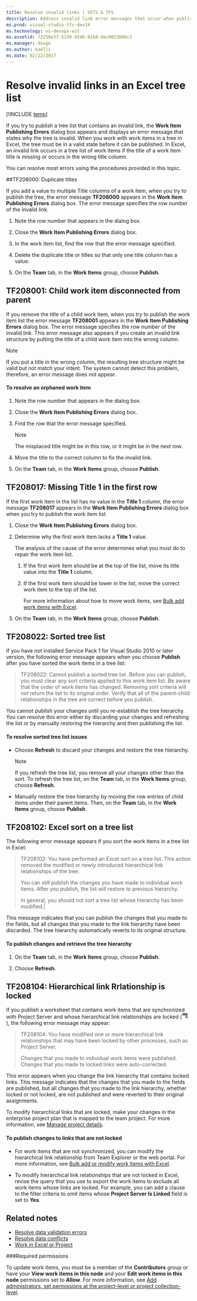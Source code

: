 ```yaml
---
title: Resolve invalid links | VSTS & TFS
description: Address invalid link error messages that occur when publishing an Excel tree list to VSTSor Team Foundation Server (TFS) 
ms.prod: visual-studio-tfs-dev14
ms.technology: vs-devops-wit
ms.assetid: f2250e37-5150-4546-81b8-4ec8023046c2
ms.manager: douge
ms.author: kaelli
ms.date: 02/22/2017  
---
```

# Resolve invalid links in an Excel tree list 

[!INCLUDE [temp](../../_shared/version-vsts-tfs-all-versions.md)]

If you try to publish a tree list that contains an invalid link, the **Work Item Publishing Errors** dialog box appears and displays an error message that states why the tree is invalid. When you work with work items in a tree in Excel, the tree must be in a valid state before it can be published. In Excel, an invalid link occurs in a tree list of work items if the title of a work item title is missing or occurs in the wrong title column.  
  
You can resolve most errors using the procedures provided in this topic.   
  
 

<a name="tf208000"></a> 
##TF208000: Duplicate titles  

If you add a value to multiple Title columns of a work item, when you try to publish the tree, the error message **TF208000** appears in the **Work Item Publishing Errors** dialog box. The error message specifies the row number of the invalid link.  
  
1.  Note the row number that appears in the dialog box.  
  
2.  Close the **Work Item Publishing Errors** dialog box.  
  
3.  In the work item list, find the row that the error message specified.  
  
4.  Delete the duplicate title or titles so that only one title column has a value.  
  
5.  On the **Team** tab, in the **Work Items** group, choose **Publish**.  
 
<a name="TF208001"></a> 
 
##  TF208001: Child work item disconnected from parent  

If you remove the title of a child work item, when you try to publish the work item list the error message **TF208001** appears in the **Work Item Publishing Errors** dialog box. The error message specifies the row number of the invalid link. This error message also appears if you create an invalid link structure by putting the title of a child work item into the wrong column.  
  
> [!NOTE]  
>  If you put a title in the wrong column, the resulting tree structure might be valid but not match your intent. The system cannot detect this problem, therefore, an error message does not appear.  
  
#### To resolve an orphaned work item  
  
1.  Note the row number that appears in the dialog box.  
  
2.  Close the **Work Item Publishing Errors** dialog box.  
  
3.  Find the row that the error message specified.  
  
    > [!NOTE]  
    >  The misplaced title might be in this row, or it might be in the next row.  
  
4.  Move the title to the correct column to fix the invalid link.  
  
5.  On the **Team** tab, in the **Work Items** group, choose **Publish**.  
  
<a name="tf208017"></a> 
##  TF208017: Missing Title 1 in the first row  

If the first work item in the list has no value in the **Title 1** column, the error message **TF208017** appears in the **Work Item Publishing Errors** dialog box when you try to publish the work item list.  
 
  
1.  Close the **Work Item Publishing Errors** dialog box.  
  
2.  Determine why the first work item lacks a **Title 1** value.  
  
     The analysis of the cause of the error determines what you must do to repair the work item list.  
  
    1.  If the first work item should be at the top of the list, move its title value into the **Title 1** column.  
  
    2.  If the first work item should be lower in the list, move the correct work item to the top of the list.  
  
         For more information about how to move work items, see [Bulk add work items with Excel](http://msdn.microsoft.com/en-us/67595fec-a872-43e3-b934-9dd1a766218c).  
  
3.  On the **Team** tab, in the **Work Items** group, choose **Publish**.  
  
<a name="tf208022"></a> 
##  TF208022: Sorted tree list  

If you have not installed Service Pack 1 for Visual Studio 2010 or later version, the following error message appears when you choose **Publish** after you have sorted the work items in a tree list:  
  
>TF208022: Cannot publish a sorted tree list. Before you can publish, you must clear any sort criteria applied to this work item list. Be aware that the order of work items has changed. Removing sort criteria will not return the list to its original order. Verify that all of the parent-child relationships in the tree are correct before you publish.   
  
You cannot publish your changes until you re-establish the tree hierarchy. You can resolve this error either by discarding your changes and refreshing the list or by manually restoring the hierarchy and then publishing the list.  
  
#### To resolve sorted tree list issues  
  
-   Choose **Refresh** to discard your changes and restore the tree hierarchy.  
  
    > [!NOTE]
    >  If you refresh the tree list, you remove all your changes other than the sort. To refresh the tree list, on the **Team** tab, in the **Work Items** group, choose **Refresh**.  
  
-   Manually restore the tree hierarchy by moving the row entries of child items under their parent items. Then, on the **Team** tab, in the **Work Items** group, choose **Publish**.  
  
<a name="tf208102"></a> 
##  TF208102: Excel sort on a tree list  

The following error message appears if you sort the work items in a tree list in Excel:  
  
>TF208102: You have performed an Excel sort on a tree list. This action removed the modified or newly introduced hierarchical link relationships of the tree.
>
> You can still publish the changes you have made to individual work items. After you publish, the list will restore to previous hierarchy.
>
>In general, you should not sort a tree list whose hierarchy has been modified.|
  

This message indicates that you can publish the changes that you made to the fields, but all changes that you made to the link hierarchy have been discarded. The tree hierarchy automatically reverts to its original structure.  
  
#### To publish changes and retrieve the tree hierarchy  
  
1.  On the **Team** tab, in the **Work Items** group, choose **Publish**.  
  
2.  Choose **Refresh**.  

<a name="tf208104"></a>   
##  TF208104: Hierarchical link Rrlationship is locked  
 If you publish a worksheet that contains work items that are synchronized with Project Server and whose hierarchical link relationships are locked (![Locked link icon](_img/icon_lockedlink.png "Icon_lockedLink")), the following error message may appear:  
  
>TF208104: You have modified one or more hierarchical link relationships that may have been locked by other processes, such as Project Server.
>
>Changes that you made to individual work items were published. Changes that you made to locked links were auto-corrected.  
  
 This error appears when you change the link hierarchy that contains locked links. This message indicates that the changes that you made to the fields are published, but all changes that you made to the link hierarchy, whether locked or not locked, are not published and were reverted to their original assignments.  
  
 To modify hierarchical links that are locked, make your changes in the enterprise project plan that is mapped to the team project. For more information, see [Manage project details](../../tfs-ps-sync/manage-project-details.md).  
  
#### To publish changes to links that are not locked  
  
-   For work items that are not synchronized, you can modify the hierarchical link relationship from Team Explorer or the web portal. For more information, see [Bulk add or modify work items with Excel](bulk-add-modify-work-items-excel.md).  
  
-   To modify hierarchical link relationships that are not locked in Excel, revise the query that you use to export the work items to exclude all work items whose links are locked. For example, you can add a clause to the filter criteria to omit items whose **Project Server Is Linked** field is set to **Yes**.  
  
## Related notes
-  [Resolve data validation errors](resolve-excel-data-validation-errors.md)   
-  [Resolve data conflicts](resolve-excel-data-conflicts-publish-refresh.md)   
-  [Work in Excel or Project](track-work-vsts-tfs.md)

###Required permissions  
  
To update work items, you must be a member of the **Contributors** group or have your **View work items in this node** and your **Edit work items in this node** permissions set to **Allow**. For more information, see [Add administrators, set permissions at the project-level or project collection-level](../../../security/set-project-collection-level-permissions.md). 